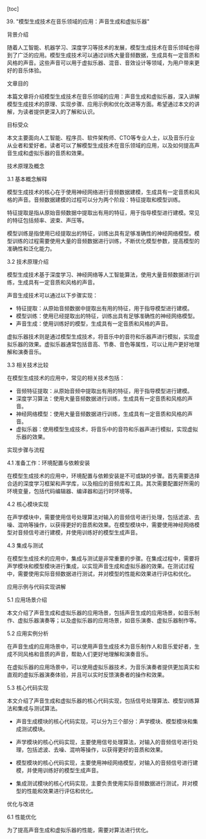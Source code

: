 
[toc]                    
                
                
39. "模型生成技术在音乐领域的应用：声音生成和虚拟乐器"

背景介绍

随着人工智能、机器学习、深度学习等技术的发展，模型生成技术在音乐领域也得到了广泛的应用。模型生成技术可以通过训练大量音频数据，生成具有一定音质和风格的声音。这些声音可以用于虚拟乐器、混音、音效设计等领域，为用户带来更好的音乐体验。

文章目的

本篇文章将介绍模型生成技术在音乐领域的应用：声音生成和虚拟乐器，深入讲解模型生成技术的原理、实现步骤、应用示例和优化改进等方面。希望通过本文的讲解，为读者提供更深入的了解和认识。

目标受众

本文主要面向人工智能、程序员、软件架构师、CTO等专业人士，以及音乐行业从业者和爱好者。读者可以了解模型生成技术在音乐领域的应用，以及如何提高声音生成和虚拟乐器的音质和效果。

技术原理及概念

3.1 基本概念解释

模型生成技术的核心在于使用神经网络进行音频数据建模，生成具有一定音质和风格的声音。音频数据建模的过程可以分为两个阶段：特征提取和模型训练。

特征提取是指从原始音频数据中提取出有用的特征，用于指导模型进行建模。常见的特征包括频率、波束、声压等。

模型训练是指使用已经提取出的特征，训练出具有足够准确性的神经网络模型。模型训练的过程需要使用大量的音频数据进行训练，不断优化模型参数，提高模型的准确性和泛化能力。

3.2 技术原理介绍

模型生成技术基于深度学习、神经网络等人工智能算法，使用大量音频数据进行训练，生成具有一定音质和风格的声音。

声音生成技术可以通过以下步骤实现：

- 特征提取：从原始音频数据中提取出有用的特征，用于指导模型进行建模。
- 模型训练：使用已经提取出的特征，训练出具有足够准确性的神经网络模型。
- 声音生成：使用训练好的模型，生成具有一定音质和风格的声音。

虚拟乐器技术则是通过模型生成技术，将音乐中的音符和乐器声进行模拟，实现虚拟乐器的效果。虚拟乐器通常包括音高、节奏、音色等属性，可以让用户更好地理解和演奏音乐。

3.3 相关技术比较

在模型生成技术的应用中，常见的相关技术包括：

- 音频特征提取：从原始音频中提取出有用的特征，用于指导模型进行建模。
- 深度学习算法：使用大量音频数据进行训练，生成具有一定音质和风格的声音。
- 神经网络模型：使用大量音频数据进行训练，生成具有一定音质和风格的声音。
- 虚拟乐器：使用模型生成技术，将音乐中的音符和乐器声进行模拟，实现虚拟乐器的效果。

实现步骤与流程

4.1 准备工作：环境配置与依赖安装

在模型生成技术的应用中，环境配置与依赖安装是不可或缺的步骤。首先需要选择合适的深度学习框架和声学库，以及相应的音频库和工具。其次需要配置好所需的环境变量，包括代码编辑器、编译器和运行时环境等。

4.2 核心模块实现

在声学模块中，需要使用信号处理算法对输入的音频信号进行处理，包括滤波、去噪、混响等操作，以获得更好的音质和效果。在模型模块中，需要使用神经网络模型对音频信号进行建模，并使用训练好的模型生成声音。

4.3 集成与测试

在模型生成技术的应用中，集成与测试是非常重要的步骤。在集成过程中，需要将声学模块和模型模块进行集成，以实现声音生成和虚拟乐器的效果。在测试过程中，需要使用实际音频数据进行测试，并对模型的性能和效果进行评估和优化。

应用示例与代码实现讲解

5.1 应用场景介绍

本文介绍了声音生成和虚拟乐器的应用场景，包括声音生成的应用场景，如音乐制作、虚拟乐器演奏等；以及虚拟乐器的应用场景，如音乐演奏、虚拟乐器制作等。

5.2 应用实例分析

在声音生成的应用场景中，可以使用声音生成技术为音乐制作人和音乐爱好者，生成不同风格和音质的声音，帮助人们更好地理解和演奏音乐。

在虚拟乐器的应用场景中，可以使用虚拟乐器技术，为音乐演奏者提供更加真实和直观的虚拟乐器演奏体验，并且可以实时反馈演奏者的操作和效果。

5.3 核心代码实现

本文介绍了声音生成和虚拟乐器的核心代码实现，包括信号处理算法、模型训练算法和集成与测试算法。

- 声音生成模块的核心代码实现，可以分为三个部分：声学模块、模型模块和集成测试模块。

- 声学模块的核心代码实现，主要使用信号处理算法，对输入的音频信号进行处理，包括滤波、去噪、混响等操作，以获得更好的音质和效果。

- 模型模块的核心代码实现，主要使用神经网络模型，对输入的音频信号进行建模，并使用训练好的模型生成声音。

- 集成测试模块的核心代码实现，主要负责使用实际音频数据进行测试，并对模型的性能和效果进行评估和优化。

优化与改进

6.1 性能优化

为了提高声音生成和虚拟乐器的性能，需要对算法进行优化。

